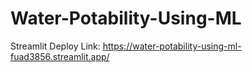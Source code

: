 # Water-Potability-Using-ML

Streamlit Deploy Link: https://water-potability-using-ml-fuad3856.streamlit.app/
